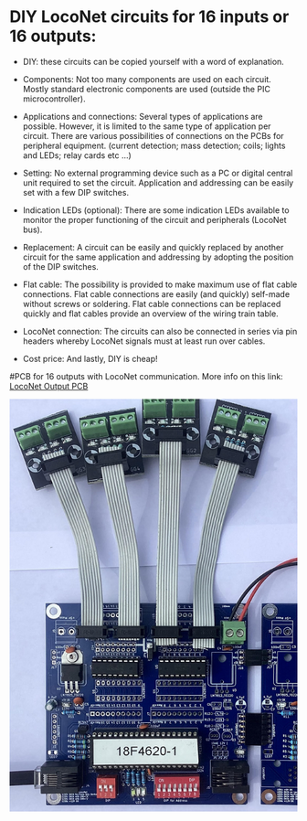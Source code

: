 # DIY LocoNet circuits for 16 inputs or 16 outputs:

- DIY: these circuits can be copied yourself with a word of explanation.

- Components: Not too many components are used on each circuit. Mostly standard electronic components are used (outside the PIC microcontroller).

- Applications and connections: Several types of applications are possible. However, it is limited to the same type of application per circuit. There are various possibilities of connections on the PCBs for peripheral equipment. (current detection; mass detection; coils; lights and LEDs; relay cards etc ...)

- Setting: No external programming device such as a PC or digital central unit required to set the circuit. Application and addressing can be easily set with a few DIP switches.

- Indication LEDs (optional): There are some indication LEDs available to monitor the proper functioning of the circuit and peripherals (LocoNet bus).

- Replacement: A circuit can be easily and quickly replaced by another circuit for the same application and addressing by adopting the position of the DIP switches.

- Flat cable: The possibility is provided to make maximum use of flat cable connections. Flat cable connections are easily (and quickly) self-made without screws or soldering. Flat cable connections can be replaced quickly and flat cables provide an overview of the wiring train table.

- LocoNet connection: The circuits can also be connected in series via pin headers whereby LocoNet signals must at least run over cables.

- Cost price: And lastly, DIY is cheap!


#PCB for 16 outputs with LocoNet communication. More info on this link: [LocoNet Output PCB](/Files%20Output%20PCB/)

<img alt="open opps 1" src=https://github.com/GeertGiebens/DIY_LocoNet_S88_DCC/blob/main/Files%20Output%20PCB/LocoNet_OUTPUT_G.png>

